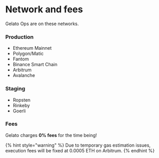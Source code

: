 # Network and fees

Gelato Ops are on these networks.

### Production

* Ethereum Mainnet
* Polygon/Matic
* Fantom
* Binance Smart Chain&#x20;
* Arbitrum&#x20;
* Avalanche&#x20;

### Staging

* Ropsten&#x20;
* Rinkeby&#x20;
* Goerli

### Fees

Gelato charges **0% fees** for the time being!&#x20;

{% hint style="warning" %}
Due to temporary gas estimation issues, execution fees will be fixed at 0.0005 ETH on Arbitrum.
{% endhint %}
